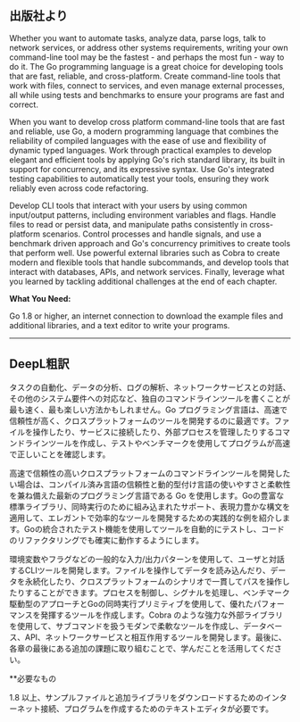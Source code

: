 ## 出版社より

Whether you want to automate tasks, analyze data, parse logs, talk to network services, or address other systems requirements, writing your own command-line tool may be the fastest - and perhaps the most fun - way to do it. The Go programming language is a great choice for developing tools that are fast, reliable, and cross-platform. Create command-line tools that work with files, connect to services, and even manage external processes, all while using tests and benchmarks to ensure your programs are fast and correct.

When you want to develop cross platform command-line tools that are fast and reliable, use Go, a modern programming language that combines the reliability of compiled languages with the ease of use and flexibility of dynamic typed languages. Work through practical examples to develop elegant and efficient tools by applying Go's rich standard library, its built in support for concurrency, and its expressive syntax. Use Go's integrated testing capabilities to automatically test your tools, ensuring they work reliably even across code refactoring.

Develop CLI tools that interact with your users by using common input/output patterns, including environment variables and flags. Handle files to read or persist data, and manipulate paths consistently in cross-platform scenarios. Control processes and handle signals, and use a benchmark driven approach and Go's concurrency primitives to create tools that perform well. Use powerful external libraries such as Cobra to create modern and flexible tools that handle subcommands, and develop tools that interact with databases, APIs, and network services. Finally, leverage what you learned by tackling additional challenges at the end of each chapter.

**What You Need:**

Go 1.8 or higher, an internet connection to download the example files and additional libraries, and a text editor to write your programs.

---

## DeepL粗訳

タスクの自動化、データの分析、ログの解析、ネットワークサービスとの対話、その他のシステム要件への対応など、独自のコマンドラインツールを書くことが最も速く、最も楽しい方法かもしれません。Go プログラミング言語は、高速で信頼性が高く、クロスプラットフォームのツールを開発するのに最適です。ファイルを操作したり、サービスに接続したり、外部プロセスを管理したりするコマンドラインツールを作成し、テストやベンチマークを使用してプログラムが高速で正しいことを確認します。

高速で信頼性の高いクロスプラットフォームのコマンドラインツールを開発したい場合は、コンパイル済み言語の信頼性と動的型付け言語の使いやすさと柔軟性を兼ね備えた最新のプログラミング言語である Go を使用します。Goの豊富な標準ライブラリ、同時実行のために組み込まれたサポート、表現力豊かな構文を適用して、エレガントで効率的なツールを開発するための実践的な例を紹介します。Goの統合されたテスト機能を使用してツールを自動的にテストし、コードのリファクタリングでも確実に動作するようにします。

環境変数やフラグなどの一般的な入力/出力パターンを使用して、ユーザと対話するCLIツールを開発します。ファイルを操作してデータを読み込んだり、データを永続化したり、クロスプラットフォームのシナリオで一貫してパスを操作したりすることができます。プロセスを制御し、シグナルを処理し、ベンチマーク駆動型のアプローチとGoの同時実行プリミティブを使用して、優れたパフォーマンスを発揮するツールを作成します。Cobra のような強力な外部ライブラリを使用して、サブコマンドを扱うモダンで柔軟なツールを作成し、データベース、API、ネットワークサービスと相互作用するツールを開発します。最後に、各章の最後にある追加の課題に取り組むことで、学んだことを活用してください。

**必要なもの

1.8 以上、サンプルファイルと追加ライブラリをダウンロードするためのインターネット接続、プログラムを作成するためのテキストエディタが必要です。
